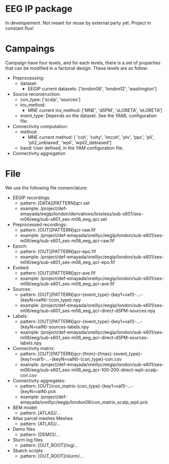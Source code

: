 # EEG IP package

In developement. Not meant for reuse by external party yet. Project in constant flux!

# Campaings
Campaign have four levels, and for each levels, there is 
a set of properties that can be modified in a factorial design. These
levels are as follow:
 - Preprocessing:
     - dataset: 
        - EEGIP current datasets: ['london06', 'london12', 'washington']
 - Source reconstruction:
     - con_type: ['scalp', 'sources']
     - inv_method: 
        - MNE current inv_method: ['MNE', 'dSPM', 'sLORETA', 'eLORETA']
     - event_type: Depends on the dataset. See the YAML configuration file.
 - Connectivity computation:
     - method: 
        - MNE current method: [ 'coh', 'cohy', 'imcoh', 'plv', 'ppc', 'pli', 'pli2_unbiased', 'wpli', 'wpli2_debiased']
     - band: User defined, in the YAM configuration file.
 - Connectivity aggregation

 
 
# File
 
 We use the following file nomenclature:
 - EEGIP recordings: 
   - pattern: [DATA][PATTERN]qcr.set
   - example: /project/def-emayada/eegip/london/derivatives/lossless/sub-s601/ses-m06/eeg/sub-s601_ses-m06_eeg_qcr.set
 - Preprocessed recordings: 
   - pattern: [OUT][PATTERN]qcr-raw.fif
   - example: /project/def-emayada/oreillyc/eegip/london/sub-s601/ses-m06/eeg/sub-s601_ses-m06_eeg_qcr-raw.fif
 - Epoch:
   - pattern: [OUT][PATTERN]qcr-epo.fif
   - example: /project/def-emayada/oreillyc/eegip/london/sub-s601/ses-m06/eeg/sub-s601_ses-m06_eeg_qcr-epo.fif
 - Evoked:
   - pattern: [OUT][PATTERN]qcr-ave.fif
   - example: /project/def-emayada/oreillyc/eegip/london/sub-s601/ses-m06/eeg/sub-s601_ses-m06_eeg_qcr-ave.fif
 - Sources:
   - pattern: [OUT][PATTERN]qcr-{event_type}-{key1=val1}-...-{keyN=valN}-{con_type}.npy
   - example: /project/def-emayada/oreillyc/eegip/london/sub-s601/ses-m06/eeg/sub-s601_ses-m06_eeg_qcr-direct-dSPM-sources.npy
 - Labels:
   - pattern: [OUT][PATTERN]qcr-{event_type}-{key1=val1}-...-{keyN=valN}-sources-labels.npy
   - example: /project/def-emayada/oreillyc/eegip/london/sub-s601/ses-m06/eeg/sub-s601_ses-m06_eeg_qcr-direct-dSPM-sources-labels.npy
 - Connectivity matrix: 
    - pattern: [OUT][PATTERN]qcr-{fmin}-{fmax}-{event_type}-{key1=val1}-...-{keyN=valN}-{con_type}-con.csv
   - example: /project/def-emayada/oreillyc/eegip/london/sub-s601/ses-m06/eeg/sub-s601_ses-m06_eeg_qcr-100-200-direct-wpli-scalp-con.csv 
 - Connectivity aggregates: 
    - pattern: [OUT]/con_matrix-{con_type}-{key1=val1}-...-{keyN=valN}.pck
    - example: /project/def-emayada/oreillyc/eegip/london06/con_matrix_scalp_wpli.pck 
 - BEM model: 
    - pattern: [ATLAS]/...
 - Atlas parcel meshes Meshes
    - pattern: [ATLAS]/...
 - Demo files
    - pattern: [DEMO]/...
 - Slurm log files
    - pattern: [OUT_ROOT]/log/...
 - Sbatch scripts
    - pattern: [OUT_ROOT]/slurm/...
     
     
   
 

     





